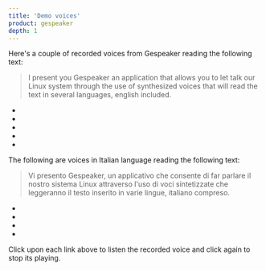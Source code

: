 ```yaml
---
title: 'Demo voices'
product: gespeaker
depth: 1
---
```


Here's a couple of recorded voices from Gespeaker reading the following text:

> I present you Gespeaker an application that allows you to let talk our Linux
> system through the use of  synthesized voices that will read the text in
> several languages, english included.

* <script>create_new_jplayer('gespeaker', 'gespeaker-enm', 'English male voice from espeak');</script>
* <script>create_new_jplayer('gespeaker', 'gespeaker-enf', 'English female voice from espeak');</script>
* <script>create_new_jplayer('gespeaker', 'gespeaker-en1', 'English male voice from MBROLA');</script>
* <script>create_new_jplayer('gespeaker', 'gespeaker-us2', 'American male voice from MBROLA');</script>
* <script>create_new_jplayer('gespeaker', 'gespeaker-us1', 'American female voice from MBROLA');</script>

The following are voices in Italian language reading the following text:

> Vi presento Gespeaker, un applicativo che consente di far parlare il nostro
> sistema Linux attraverso l'uso di voci sintetizzate che leggeranno il testo
> inserito in varie lingue, italiano compreso.

* <script>create_new_jplayer('gespeaker', 'gespeaker-itm', 'Italian male voice from espeak');</script>
* <script>create_new_jplayer('gespeaker', 'gespeaker-itf', 'Italian female voice from espeak');</script>
* <script>create_new_jplayer('gespeaker', 'gespeaker-it3', 'Italian male voice from MBROLA');</script>
* <script>create_new_jplayer('gespeaker', 'gespeaker-it4', 'Italian female voice from MBROLA');</script>

Click upon each link above to listen the recorded voice and click again to stop its playing.
